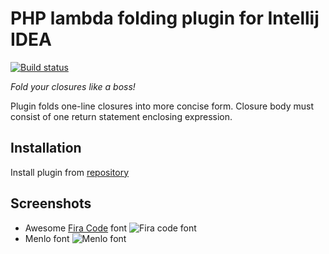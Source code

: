 PHP lambda folding plugin for Intellij IDEA
===============
[![Build status](https://travis-ci.org/vkurdin/idea-php-lambda-folding.svg?branch=master)](https://travis-ci.org/vkurdin/idea-php-lambda-folding)

_Fold your closures like a boss!_

Plugin folds one-line closures into more concise form. Closure body must consist of one return statement enclosing expression.

## Installation
Install plugin from [repository](https://plugins.jetbrains.com/plugin/8477)

## Screenshots
* Awesome [Fira Code](https://github.com/tonsky/FiraCode) font
![Fira code font](https://plugins.jetbrains.com/files/8477/screenshot_16008.png)
* Menlo font
![Menlo font](https://plugins.jetbrains.com/files/8477/screenshot_16012.png)
